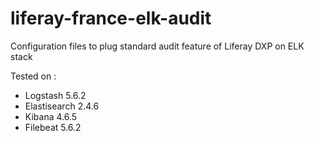 # liferay-france-elk-audit

Configuration files to plug standard audit feature of Liferay DXP on ELK stack

Tested on :
* Logstash 5.6.2
* Elastisearch 2.4.6
* Kibana 4.6.5
* Filebeat 5.6.2
